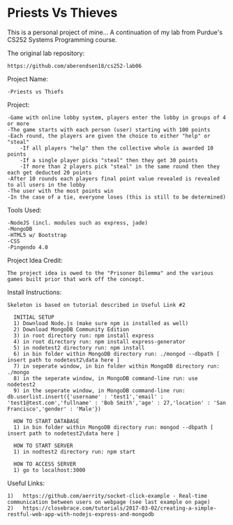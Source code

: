 # Priests Vs Thieves
This is a personal project of mine... A continuation of my lab from Purdue's CS252 Systems Programming course.

   The original lab repository:

	https://github.com/aberendsen18/cs252-lab06

  Project Name:

    -Priests vs Thiefs

  Project:

    -Game with online lobby system, players enter the lobby in groups of 4 or more
    -The game starts with each person (user) starting with 100 points
    -Each round, the players are given the choice to either "help" or "steal"
    	-If all players "help" then the collective whole is awarded 10 points
    	-If a single player picks "steal" then they get 30 points
    	-If more than 2 players pick "steal" in the same round then they each get deducted 20 points
    -After 10 rounds each players final point value revealed is revealed to all users in the lobby
    -The user with the most points win
    -In the case of a tie, everyone loses (this is still to be determined)

  Tools Used:

    -NodeJS (incl. modules such as express, jade)
    -MongoDB
    -HTML5 w/ Bootstrap
    -CSS
    -Pingendo 4.0

Project Idea Credit:

    The project idea is owed to the "Prisoner Dilemma" and the various games built prior that work off the concept.

Install Instructions:

    Skeleton is based on tutorial described in Useful Link #2

      INITIAL SETUP
      1) Download Node.js (make sure npm is installed as well)
      2) Download MongoDB Community Edition
      3) in root directory run: npm install express
      4) in root directory run: npm install express-generator
      5) in nodetest2 directory run: npm install
      6) in bin folder within MongoDB directory run: ./mongod --dbpath [ insert path to nodetest2\data here ]
      7) in seperate window, in bin folder within MongoDB directory run: ./mongo
      8) in the seperate window, in MongoDB command-line run: use nodetest2
      9) in the seperate window, in MongoDB command-line run: db.userlist.insert({'username' : 'test1','email' : 'test1@test.com','fullname' : 'Bob Smith','age' : 27,'location' : 'San Francisco','gender' : 'Male'})

      HOW TO START DATABASE
      1) in bin folder within MongoDB directory run: mongod --dbpath [ insert path to nodetest2\data here ]

      HOW TO START SERVER
      1) in nodtest2 directory run: npm start

      HOW TO ACCESS SERVER
      1) go to localhost:3000

Useful Links:

    1)   https://github.com/aerrity/socket-click-example - Real-time communication between users on webpage (see last example on page)
    2)   https://closebrace.com/tutorials/2017-03-02/creating-a-simple-restful-web-app-with-nodejs-express-and-mongodb
